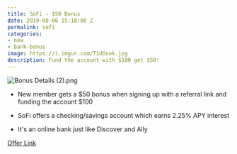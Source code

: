```yaml
---
title: SoFi - $50 Bonus
date: 2019-08-06 15:18:00 Z
permalink: sofi
categories:
- new
- bank-bonus
image: https://i.imgur.com/T1dOuok.jpg
description: Fund the account with $100 get $50!
---
```


![Bonus Details (2).png](/uploads/Bonus%20Details%20(2).png)

* New member gets a $50 bonus when signing up with a referral link and funding the account $100

* SoFi offers a checking/savings account which earns 2.25% APY interest

* It's an online bank just like Discover and Ally

[Offer Link](https://www.sofi.com/share/money/2501161/)